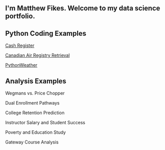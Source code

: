 ## I'm Matthew Fikes. Welcome to my data science portfolio.



  
## Python Coding Examples

[Cash Register](https://github.com/mjfikes/DSCPortfolio/tree/main/Cash%20Register)

[Canadian Air Registry Retrieval](https://github.com/mjfikes/DSCPortfolio/tree/main/Canadian%20Air%20Registry)

[PythonWeather](https://github.com/mjfikes/DSCPortfolio/tree/main/PythonWeather)

## Analysis Examples

Wegmans vs. Price Chopper

Dual Enrollment Pathways

College Retention Prediction

Instructor Salary and Student Success

Poverty and Education Study

Gateway Course Analysis 

